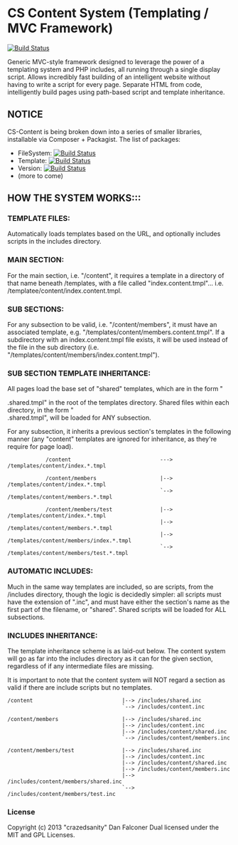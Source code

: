# CS Content System (Templating / MVC Framework)

[![Build Status](https://travis-ci.org/crazedsanity/cs-content.png)](https://travis-ci.org/crazedsanity/cs-content)

Generic MVC-style framework designed to leverage the power of a templating system and PHP includes, all running through a single display script. Allows incredibly fast building of an intelligent website without having to write a script for every page. Separate HTML from code, intelligently build pages using path-based script and template inheritance.

## NOTICE

CS-Content is being broken down into a series of smaller libraries, installable via Composer + Packagist.  The list of packages:

 * FileSystem: 	[![Build Status](https://travis-ci.org/crazedsanity/filesystem.svg?branch=master)](https://travis-ci.org/crazedsanity/filesystem)
 * Template: [![Build Status](https://travis-ci.org/crazedsanity/template.svg?branch=master)](https://travis-ci.org/crazedsanity/template)
 * Version: [![Build Status](https://travis-ci.org/crazedsanity/version.svg?branch=master)](https://travis-ci.org/crazedsanity/version)
 * (more to come)

##  HOW THE SYSTEM WORKS:::


### TEMPLATE FILES:
Automatically loads templates based on the URL, and optionally includes scripts in the includes directory.
 
### MAIN SECTION:

For the main section, i.e. "/content", it requires a template in a directory of that name beneath /templates, with a file called "index.content.tmpl"... i.e. /templatee/content/index.content.tmpl.
 		
### SUB SECTIONS:
 			
For any subsection to be valid, i.e. "/content/members", it must have an associated template, e.g. "/templates/content/members.content.tmpl". If a subdirectory with an index.content.tmpl file exists, it will be used instead of the file in the sub directory (i.e. "/templates/content/members/index.content.tmpl").

### SUB SECTION TEMPLATE INHERITANCE:

All pages load the base set of "shared" templates, which are in the form "<section>.shared.tmpl" in the root of the templates directory.  Shared files within each directory, in the form "<section>.shared.tmpl", will be loaded for ANY subsection.

For any subsection, it inherits a previous section's templates in the following manner (any "content" templates are ignored for inheritance, as they're require for page load).


 				/content							---> /templates/content/index.*.tmpl
	 
 				/content/members					|--> /templates/content/index.*.tmpl
 													`--> /templates/content/members.*.tmpl
	 
 				/content/members/test				|--> /templates/content/index.*.tmpl
 													|--> /templates/content/members.*.tmpl
 													|--> /templates/content/members/index.*.tmpl
 													`--> /templates/content/members/test.*.tmpl
### AUTOMATIC INCLUDES:

Much in the same way templates are included, so are scripts, from the /includes directory, though the logic is decidedly simpler: all scripts must have the extension of ".inc", and must have either the section's name as the first part of the filename, or "shared".  Shared scripts will be loaded for ALL subsections.
 
### INCLUDES INHERITANCE:

The template inheritance scheme is as laid-out below.  The content system will go as far into the includes directory as it can for the given section, regardless of if any intermediate files are missing.
 
It is important to note that the content system will NOT regard a section as valid if there are include scripts but no templates.
 			
	/content							|--> /includes/shared.inc
										`--> /includes/content.inc

	/content/members					|--> /includes/shared.inc
 										|--> /includes/content.inc
 										|--> /includes/content/shared.inc
 										`--> /includes/content/members.inc
 
 	/content/members/test				|--> /includes/shared.inc
 										|--> /includes/content.inc
 										|--> /includes/content/shared.inc
 										|--> /includes/content/members.inc
 										|--> /includes/content/members/shared.inc
 										`--> /includes/content/members/test.inc

# License
Copyright (c) 2013 "crazedsanity" Dan Falconer
Dual licensed under the MIT and GPL Licenses.
